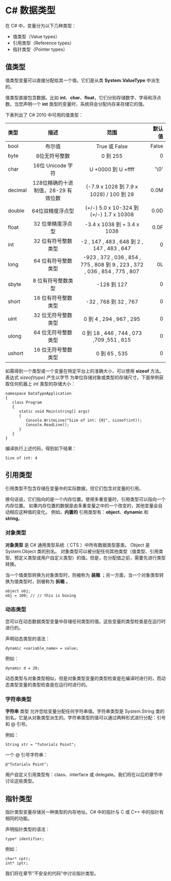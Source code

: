 # C# 数据类型

在 C# 中，变量分为以下几种类型：

- 值类型（Value types）
- 引用类型（Reference types）
- 指针类型（Pointer types）

## 值类型

值类型变量可以直接分配给其一个值。它们是从类 **System.ValueType** 中派生的。

值类型直接包含数据。比如 **int**、**char**、**float**，它们分别存储数字、字母和浮点数。当您声明一个 **int** 类型的变量时，系统将会分配内存来存储它的值。

下表列出了 C# 2010 中可用的值类型：

| 类型 | 描述 | 范围 | 默认值 |
| :--- | :---: | :---: | ---: |
| bool|	布尔值	|True 或 False|	False|
|byte|	8位无符号整数	|0 到 255	|0|
|char	|16位 Unicode 字符|	U +0000 到 U +ffff	|'\0'|
|decimal|128位精确的十进制值，28-29 有效位数|	(-7.9 x 1028 到 7.9 x 1028) / 100 到 28	|0.0M|
|double	|64位双精度浮点型|	(+/-) 5.0 x 10-324 到 (+/-) 1.7 x 10308	|0.0D|
|float|	32 位单精度浮点型	|-3.4 x 1038 到 + 3.4 x 1038|	0.0F|
|int|	32 位有符号整数类型	|-2 , 147 , 483 , 648 到 2 , 147 , 483 , 647|	0|
|long|	64 位有符号整数类型	|-923 , 372 , 036 , 854 , 775 , 808 到 9 , 223 , 372 , 036 , 854 , 775 , 807	|0L|
|sbyte|	8 位有符号整数类型|	-128 到 127|	0|
|short|	16 位有符号整数类型|	-32 , 768 到 32 , 767|	0|
|uint	|32 位无符号整数类型|	0 到 4 , 294 , 967 , 295	|0|
|ulong	|64 位无符号整数类型	|0 到 18 , 446 , 744 , 073 ,709 ,551 , 615 |	0|
|ushort|	16 位无符号整数类型|	0 到 65 , 535	|0|

如需得到一个类型或一个变量在特定平台上的准确大小，可以使用 **sizeof** 方法。表达式 *sizeof(type)* 产生以字节
为单位存储对象或类型的存储尺寸。下面举例获取任何机器上 *int* 类型的存储大小：
```
namespace DataTypeApplication
{
   class Program
   {
      static void Main(string[] args)
      {
         Console.WriteLine("Size of int: {0}", sizeof(int));
         Console.ReadLine();
      }
   }
}
```
编译执行上述代码，得到如下结果：
```
Size of int: 4
```

## 引用类型

引用类型不包含存储在变量中的实际数据，但它们包含对变量的引用。

换句话说，它们指向的是一个内存位置。使用多重变量时，引用类型可以指向一个内存位置。
如果内存位置的数据是由多重变量之中的一个改变的，其他变量会自动相应这种值的变化。
例如，**内置的** 引用类型有：**object**、**dynamic** 和 **string**。

### 对象类型

**对象类型** 是 C# 通用类型系统（ CTS ）中所有数据类型基类。 Object 是 System.Object 类的别名。
对象类型可以被分配任何其他类型（值类型、引用类型、预定义类型或用户自定义类型）的值。但是，在分配值之前，需要先进行类型转换。

当一个值类型转换为对象类型时，则被称为 **装箱** ；另一方面，当一个对象类型转换为值类型时，则被称为 **拆箱** 。
```
object obj;
obj = 100; // // this is boxing
```

### 动态类型

您可以在动态数据类型变量中存储任何类型的值。这些变量的类型检查是在运行时进行的。

声明动态类型的语法：
```
dynamic <variable_name> = value;
```
例如：
```
dynamic d = 20;
```
动态类型与对象类型相似，但是对象类型变量的类型检查是在编译时进行的，而动态类型变量的类型检查是在运行时进行的。

### 字符串类型

**字符串** 类型 允许您给变量分配任何字符串值。字符串类型是 System.String 类的别名。它是从对象类型派生的。字符串类型的值可以通过两种形式进行分配：引号和 @ 引号。

例如：
```
String str = "Tutorials Point";
```
一个 @ 引号字符串：
```
@"Tutorials Point";
```

用户自定义引用类型有：class、interface 或 delegate。我们将在以后的章节中讨论这些类型。

## 指针类型

指针类型变量存储另一种类型的内存地址。C# 中的指针与 C 或 C++ 中的指针有相同的功能。

声明指针类型的语法：
```
type* identifier;
```
例如：
```
char* cptr;
int* iptr;
```
我们将在章节"不安全的代码"中讨论指针类型。
